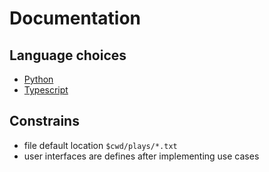 # Documentation

## Language choices

- [Python](./python.md)
- [Typescript](./typescript.md)

## Constrains

- file default location `$cwd/plays/*.txt`
- user interfaces are defines after implementing use cases